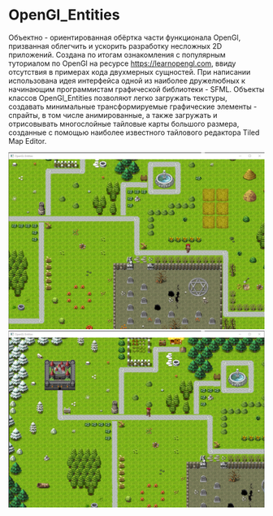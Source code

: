 # OpenGl_Entities
Объектно - ориентированная обёртка части функционала OpenGl, призванная облегчить и ускорить разработку несложных 2D приложений. Создана по итогам ознакомления с популярным туториалом по OpenGl на ресурсе https://learnopengl.com, ввиду отсутствия в примерах кода двухмерных сущностей. При написании использована идея интерфейса одной из наиболее дружелюбных к начинающим программистам графической библиотеки - SFML. Объекты классов OpenGl_Entities позволяют легко загружать текстуры, создавать минимальные трансформируемые графические элементы - спрайты, в том числе анимированные, а также загружать и отрисовывать многослойные тайловые карты большого размера, созданные с помощью наиболее известного тайлового редактора Tiled Map Editor.

![alt text](screenshots/Screenshot_1.png "screen 1")
![alt text](screenshots/Screenshot_2.png "screen 2")
